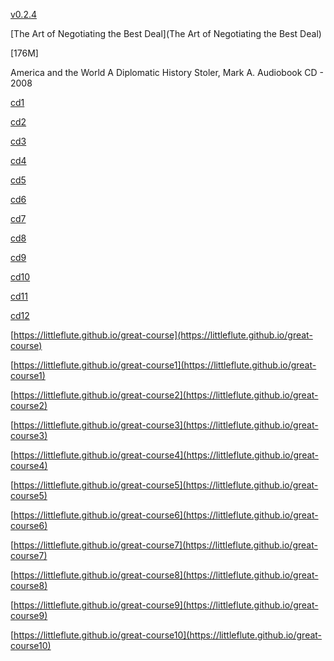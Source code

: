 [v0.2.4](https://github.com/littleflute/great-course10/edit/master/README.md)

[The Art of Negotiating the Best Deal](The Art of Negotiating the Best Deal)

[176M]

America and the World
A Diplomatic History
Stoler, Mark A.
Audiobook CD - 2008

[cd1](cd1)

[cd2](cd2)

[cd3](cd3)

[cd4](cd4)

[cd5](cd5)

[cd6](cd6)

[cd7](cd7)

[cd8](cd8)

[cd9](cd9)

[cd10](cd10)

[cd11](cd11)

[cd12](cd12)

[https://littleflute.github.io/great-course](https://littleflute.github.io/great-course)

[https://littleflute.github.io/great-course1](https://littleflute.github.io/great-course1)

[https://littleflute.github.io/great-course2](https://littleflute.github.io/great-course2)

[https://littleflute.github.io/great-course3](https://littleflute.github.io/great-course3)

[https://littleflute.github.io/great-course4](https://littleflute.github.io/great-course4)

[https://littleflute.github.io/great-course5](https://littleflute.github.io/great-course5)

[https://littleflute.github.io/great-course6](https://littleflute.github.io/great-course6)

[https://littleflute.github.io/great-course7](https://littleflute.github.io/great-course7)

[https://littleflute.github.io/great-course8](https://littleflute.github.io/great-course8)

[https://littleflute.github.io/great-course9](https://littleflute.github.io/great-course9)

[https://littleflute.github.io/great-course10](https://littleflute.github.io/great-course10)
